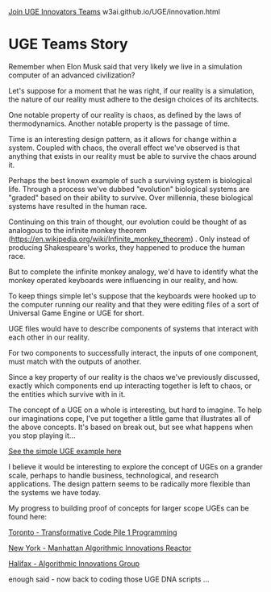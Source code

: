 [Join UGE Innovators Teams](innovation.html) 
w3ai.github.io/UGE/innovation.html

# UGE Teams Story

Remember when Elon Musk said that very likely we live in a simulation computer of an advanced civilization?

Let's suppose for a moment that he was right, if our reality is a simulation, the nature of our reality must adhere to the design choices of its architects.

One notable property of our reality is chaos, as defined by the laws of thermodynamics.
Another notable property is the passage of time.

Time is an interesting design pattern, as it allows for change within a system. Coupled with chaos,
the overall effect we've observed is that anything that exists in our reality must be able to survive
the chaos around it.

Perhaps the best known example of such a surviving system is biological life. Through a process we've dubbed "evolution"
biological systems are "graded" based on their ability to survive. Over millennia, these biological systems have resulted
in the human race.

Continuing on this train of thought, our evolution could be thought of as analogous to the infinite monkey
theorem (https://en.wikipedia.org/wiki/Infinite_monkey_theorem) . Only instead of producing Shakespeare's
works, they happened to produce the human race.

But to complete the infinite monkey analogy, we'd have to identify what the monkey operated keyboards
were influencing in our reality, and how.

To keep things simple let's suppose that the keyboards were hooked up to the computer running our reality
and that they were editing files of a sort of Universal Game Engine or UGE for short.

UGE files would have to describe components of systems that interact with each other in our reality.

For two components to successfully interact, the inputs of one component, must match with the outputs of another.

Since a key property of our reality is the chaos we've previously discussed, exactly which components end
up interacting together is left to chaos, or the entities which survive with in it.

The concept of a UGE on a whole is interesting, but hard to imagine. To help our imaginations cope,
I've put together a little game that illustrates all of the above concepts. It's based on break out,
but see what happens when you stop playing it...

[See the simple UGE example here](game.html)

I believe it would be interesting to explore the concept of UGEs on a grander scale, perhaps to handle
business, technological, and research applications. The design pattern seems to be radically more
flexible than the systems we have today.

My progress to building proof of concepts for larger scope UGEs can be found here:

[Toronto - Transformative Code Pile 1 Programming](https://www.meetup.com/SocialAI/)

[New York - Manhattan Algorithmic Innovations Reactor](https://www.meetup.com/Manhattan-AIR/)

[Halifax - Algorithmic Innovations Group](https://www.meetup.com/HalifaxAIG/)

enough said - now back to coding those UGE DNA scripts ...
